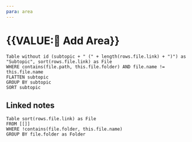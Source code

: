 ```yaml
---
para: area
---
```

# {{VALUE:🌳 Add Area}}
```dataview
Table without id (subtopic + " (" + length(rows.file.link) + ")") as "Subtopic", sort(rows.file.link) as File
WHERE contains(file.path, this.file.folder) AND file.name != this.file.name
FLATTEN subtopic
GROUP BY subtopic
SORT subtopic
```

## Linked notes
```dataview
Table sort(rows.file.link) as File
FROM [[]]
WHERE !contains(file.folder, this.file.name)
GROUP BY file.folder as Folder
```
